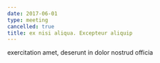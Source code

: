 ```yaml
---
date: 2017-06-01
type: meeting
cancelled: true
title: ex nisi aliqua. Excepteur aliquip
---
```

exercitation amet, deserunt in dolor nostrud officia